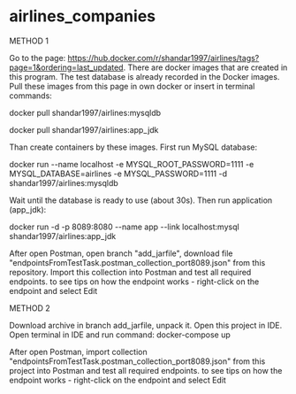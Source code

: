# airlines_companies

METHOD 1

Go to the page: https://hub.docker.com/r/shandar1997/airlines/tags?page=1&ordering=last_updated. There are docker images that are created in this program.
The test database is already recorded in the Docker images. Pull these images from this page in own docker or insert in terminal commands:

  docker pull shandar1997/airlines:mysqldb
  
  docker pull shandar1997/airlines:app_jdk

Than create containers by these images. First run MySQL database:

  docker run --name localhost -e MYSQL_ROOT_PASSWORD=1111 -e MYSQL_DATABASE=airlines -e MYSQL_PASSWORD=1111 -d shandar1997/airlines:mysqldb
  
Wait until the database is ready to use (about 30s). Then run application (app_jdk):

  docker run -d -p 8089:8080 --name app --link localhost:mysql  shandar1997/airlines:app_jdk

After open Postman, open branch "add_jarfile", download file "endpointsFromTestTask.postman_collection_port8089.json" from this repository. Import this collection into Postman and test all required endpoints.
to see tips on how the endpoint works - right-click on the endpoint and select Edit


METHOD 2

Download archive in branch add_jarfile, unpack it. Open this project in IDE. Open terminal in IDE and run command: docker-compose up

After open Postman, import collection "endpointsFromTestTask.postman_collection_port8089.json" from this project into Postman and test all required endpoints.
to see tips on how the endpoint works - right-click on the endpoint and select Edit
